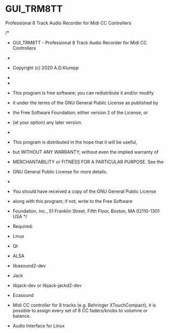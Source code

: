 # GUI_TRM8TT
Professional 8 Track Audio Recorder for Midi CC Controllers


/*
 * GUI_TRM8TT - Professional 8 Track Audio Recorder for Midi CC Controllers
 *
 * Copyright (c) 2020 A.D.Klumpp
 *
 *
 *  This program is free software; you can redistribute it and/or modify
 *  it under the terms of the GNU General Public License as published by
 *  the Free Software Foundation; either version 2 of the License, or
 *  (at your option) any later version.
 *
 *  This program is distributed in the hope that it will be useful,
 *  but WITHOUT ANY WARRANTY; without even the implied warranty of
 *  MERCHANTABILITY or FITNESS FOR A PARTICULAR PURPOSE.  See the
 *  GNU General Public License for more details.
 *
 *  You should have received a copy of the GNU General Public License
 *  along with this program; if not, write to the Free Software
 *  Foundation, Inc., 51 Franklin Street, Fifth Floor, Boston, MA  02110-1301  USA
 */


* Required:
* Linux
* Qt 
* ALSA
* libasound2-dev
* Jack
* libjack-dev or libjack-jackd2-dev
* Ecasound 
* Midi CC controller for 8 tracks (e.g. Behringer XTouchCompact), it is possible to assign every set of 8 CC faders/knobs to  volumne or balance.
* Audio Interface for Linux 

